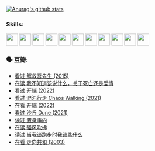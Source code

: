 
[![Anurag's github stats](https://github-readme-stats.vercel.app/api?username=w940853815)](https://github.com/anuraghazra/github-readme-stats)

### Skills:

<code><img height="32" src="https://cdn.jsdelivr.net/npm/simple-icons@v5/icons/python.svg"></code>
<code><img height="32" src="https://cdn.jsdelivr.net/npm/simple-icons@v5/icons/javascript.svg"></code>
<code><img height="32" src="https://cdn.jsdelivr.net/npm/simple-icons@v5/icons/django.svg"></code>
<code><img height="32" src="https://cdn.jsdelivr.net/npm/simple-icons@v5/icons/flask.svg"></code>
<code><img height="32" src="https://cdn.jsdelivr.net/npm/simple-icons@v5/icons/vuetify.svg"></code>
<code><img height="32" src="https://cdn.jsdelivr.net/npm/simple-icons@v5/icons/git.svg"></code>
<code><img height="32" src="https://cdn.jsdelivr.net/npm/simple-icons@v5/icons/docker.svg"></code>
<code><img height="32" src="https://cdn.jsdelivr.net/npm/simple-icons@v5/icons/postgresql.svg"></code>
<code><img height="32" src="https://cdn.jsdelivr.net/npm/simple-icons@v5/icons/elasticsearch.svg"></code>
<code><img height="32" src="https://cdn.jsdelivr.net/npm/simple-icons@v5/icons/macos.svg"></code>
<code><img height="32" src="https://cdn.jsdelivr.net/npm/simple-icons@v5/icons/linux.svg"></code>

### 🗣 豆瓣:

<!-- DOUBAN-ACTIVITIES:START -->
- [看过 解救吾先生‎ (2015)](https://www.douban.com/people/136069238/status/3744047085/?_i=43746477)
- [在读 我不知道该说什么，关于死亡还是爱情](https://www.douban.com/people/136069238/status/3742672820/?_i=43746477)
- [看过 开端‎ (2022)](https://www.douban.com/people/136069238/status/3737530861/?_i=43746477)
- [看过 混沌行走 Chaos Walking‎ (2021)](https://www.douban.com/people/136069238/status/3734828206/?_i=43746477)
- [在看 开端‎ (2022)](https://www.douban.com/people/136069238/status/3733533297/?_i=43746477)
- [看过 沙丘 Dune‎ (2021)](https://www.douban.com/people/136069238/status/3726869471/?_i=43746477)
- [读过 置身事内](https://www.douban.com/people/136069238/status/3726223867/?_i=43746477)
- [在读 强风吹拂](https://www.douban.com/people/136069238/status/3725395475/?_i=43746477)
- [读过 当我谈跑步时我谈些什么](https://www.douban.com/people/136069238/status/3715422296/?_i=43746477)
- [在看 走向共和‎ (2003)](https://www.douban.com/people/136069238/status/3711470443/?_i=43746477)
<!-- DOUBAN-ACTIVITIES:END -->
<!--
**w940853815/w940853815** is a ✨ _special_ ✨ repository because its `README.md` (this file) appears on your GitHub profile.

Here are some ideas to get you started:

- 🔭 I’m currently working on ...
- 🌱 I’m currently learning ...
- 👯 I’m looking to collaborate on ...
- 🤔 I’m looking for help with ...
- 💬 Ask me about ...
- 📫 How to reach me: ...
- 😄 Pronouns: ...
- ⚡ Fun fact: ...
-->
